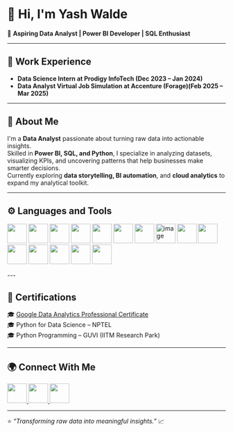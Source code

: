 # 👋 Hi, I'm Yash Walde  

🎯 **Aspiring Data Analyst | Power BI Developer | SQL Enthusiast**  


---

## 💼 Work Experience  
- **Data Science Intern at Prodigy InfoTech (Dec 2023 – Jan 2024)**
- **Data Analyst Virtual Job Simulation at Accenture (Forage)(Feb 2025 – Mar 2025)**   

---

## 🧠 About Me  

I'm a **Data Analyst** passionate about turning raw data into actionable insights.  
Skilled in **Power BI, SQL, and Python**, I specialize in analyzing datasets, visualizing KPIs, and uncovering patterns that help businesses make smarter decisions.  
Currently exploring **data storytelling, BI automation**, and **cloud analytics** to expand my analytical toolkit.  

---

## ⚙️ Languages and Tools  

<p align="left">
  <img src="https://cdn.jsdelivr.net/gh/devicons/devicon/icons/python/python-original.svg" width="45" height="45"/>
  <img src="https://cdn.jsdelivr.net/gh/devicons/devicon/icons/r/r-original.svg" width="45" height="45"/>
  <img src="https://cdn.jsdelivr.net/gh/devicons/devicon/icons/mysql/mysql-original.svg" width="45" height="45"/>
  <img src="https://cdn.jsdelivr.net/gh/devicons/devicon/icons/pandas/pandas-original.svg" width="45" height="45"/>
  <img src="https://cdn.jsdelivr.net/gh/devicons/devicon/icons/numpy/numpy-original.svg" width="45" height="45"/>
  <img src="https://upload.wikimedia.org/wikipedia/commons/0/01/Created_with_Matplotlib-logo.svg" width="45" height="45"/>
  <img src="https://seaborn.pydata.org/_images/logo-mark-lightbg.svg" width="45" height="45"/>
  <img width="45" height="45" alt="image" src="https://github.com/user-attachments/assets/b006f26d-1141-4ff1-8e49-c90d8841de50" />
  <img src="https://cdn.worldvectorlogo.com/logos/tableau-software.svg" width="45" height="45"/>
  <img src="https://upload.wikimedia.org/wikipedia/commons/c/cf/New_Power_BI_Logo.svg" width="45" height="45"/>
  <img src="https://upload.wikimedia.org/wikipedia/commons/7/73/Microsoft_Excel_2013-2019_logo.svg" width="45" height="45"/>
  <img src="https://cdn.jsdelivr.net/gh/devicons/devicon/icons/jupyter/jupyter-original.svg" width="45" height="45"/>
  <img src="https://cdn.jsdelivr.net/gh/devicons/devicon/icons/git/git-original.svg" width="45" height="45"/>
  <img src="https://cdn.jsdelivr.net/gh/devicons/devicon/icons/github/github-original.svg" width="45" height="45"/>
  <img src="https://cdn.jsdelivr.net/gh/devicons/devicon/icons/vscode/vscode-original.svg" width="45" height="45"/>
  
</p>
---

## 📜 Certifications  

🎓 [Google Data Analytics Professional Certificate](https://www.coursera.org/account/accomplishments/professional-cert/986IP196J3M2)  
🎓 Python for Data Science – NPTEL  
🎓 Python Programming – GUVI (IITM Research Park)  

---  

## 🌍 Connect With Me  

<p align="left">
  <a href="https://www.linkedin.com/in/yashwalde/" target="blank">
    <img src="https://cdn.jsdelivr.net/gh/devicons/devicon/icons/linkedin/linkedin-original.svg" width="45" height="45"/>
  </a>
  <a href="https://www.instagram.com/yashwalde.9/" target="blank">
    <img src="https://upload.wikimedia.org/wikipedia/commons/a/a5/Instagram_icon.png" width="45" height="45"/>
  </a>
  <a href="mailto:yashwalde.data@gmail.com">
    <img src="https://upload.wikimedia.org/wikipedia/commons/4/4e/Gmail_Icon.png" width="45" height="45"/>
  </a>
</p>
 

---

⭐ *“Transforming raw data into meaningful insights.”* 📈  


<!--
**YashWalde/YashWalde** is a ✨ _special_ ✨ repository because its `README.md` (this file) appears on your GitHub profile.

Here are some ideas to get you started:

- 🔭 I’m currently working on ...
- 🌱 I’m currently learning ...
- 👯 I’m looking to collaborate on ...
- 🤔 I’m looking for help with ...
- 💬 Ask me about ...
- 📫 How to reach me: ...
- 😄 Pronouns: ...
- ⚡ Fun fact: ...
-->
